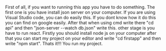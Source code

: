 First of all, if you want to running this app you have to do something. The first one is you have install json server on your computer.
If you are using Visual Studio code, you can do easily this. If you dont know how it do this you can find on google easily. After that
when using cmd write there "cd api" and then "json-server --watch db.json" write this. 
other stage is you have to run react. Firstly you should install node js on your computer after that you can start my project on your editor
and write "cd firstapp" and then write "npm start". Thats it!!! You run my project.
